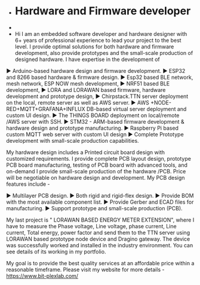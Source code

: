 - # Hardware and Firmware developer 
- 
- Hi I am an embedded software developer and hardware designer with 6+ years of professional experience to lead your project to the best level. I provide optimal solutions for both hardware and firmware development, also provide prototypes and the small-scale production of designed hardware. I have expertise in the development of 

► Arduino-based hardware design and firmware development.
► ESP32 and 8266 based hardware & firmware design.
► Esp32 based BLE network, mesh network, ESP NOW mesh development,
► NRF51 based BLE development,
► LORA and LORAWAN based firmware, hardware development and prototype design,
► Chirpstack.TTN server deployment on the local, remote server as well as AWS server.
► AWS +NODE-RED+MQTT+GRAFANA+INFLUX DB-based virtual server deployment and custom UI design.
► The THINGS BOARD deployment on local/remote /AWS server with SSH.
► STM32 - ARM-based firmware development & hardware design and prototype manufacturing.
► Raspberry Pi based custom MQTT web server with custom UI design
► Complete Prototype development with small-scale production capabilities.

My hardware design includes a Printed circuit board design with customized requirements. I provide complete PCB layout design, prototype PCB board manufacturing, testing of PCB board with advanced tools, and on-demand I provide small-scale production of the hardware /PCB. Price will be negotiable on hardware design and development. My PCB design features include -

► Multilayer PCB design.
► Both rigid and rigid-flex design.
► Provide BOM with the most available component list.
► Provide Gerber and ECAD files for manufacturing.
► Support prototype and small-scale production (PCB).

My last project is " LORAWAN BASED ENERGY METER EXTENSION", where I have to measure the Phase voltage, Line voltage, phase current, Line current, Total energy, power factor and send them to the TTN server using LORAWAN based prototype node device and Dragino gateway. The device was successfully worked and installed in the industry environment. You can see details of its working in my portfolio.

My goal is to provide the best quality services at an affordable price within a reasonable timeframe. Please visit my website for more details - https://www.bit-plexlab.com/

<!---
mintu92/mintu92 is a ✨ special ✨ repository because its `README.md` (this file) appears on your GitHub profile.
You can click the Preview link to take a look at your changes.
--->
